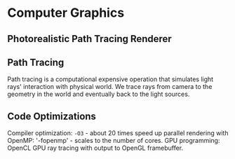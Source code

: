 # Computer Graphics
## Photorealistic Path Tracing Renderer

## Path Tracing
Path tracing is a computational expensive operation that simulates light rays' interaction with physical world.
We trace rays from camera to the geometry in the world and eventually back to
the light sources.

## Code Optimizations
Compiler optimization: `-O3` - about 20 times speed up
parallel rendering with OpenMP: '-fopenmp' - scales to the number of cores.
GPU programming: OpenCL GPU ray tracing with output to OpenGL framebuffer.
